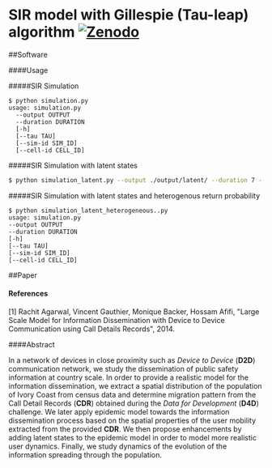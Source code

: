 SIR model with Gillespie (Tau-leap) algorithm [![Zenodo](https://zenodo.org/badge/doi/10.5281/zenodo.11759.png)](https://zenodo.org/record/11759)
===
##Software

####Usage

#####SIR Simulation
```shell
$ python simulation.py
usage: simulation.py  
  --output OUTPUT
  --duration DURATION
  [-h]
  [--tau TAU]
  [--sim-id SIM_ID]
  [--cell-id CELL_ID]
```
#####SIR Simulation with latent states

```bash
$ python simulation_latent.py --output ./output/latent/ --duration 7 --tau $TAU --cell-id 0 --sim-id 1 --mu 0.3
```

#####SIR Simulation with latent states and heterogenous return probability
```shell
$ python simulation_latent_heterogeneous..py
usage: simulation.py  
--output OUTPUT
--duration DURATION
[-h]
[--tau TAU]
[--sim-id SIM_ID]
[--cell-id CELL_ID]
```

##Paper

#### References
[1] Rachit Agarwal, Vincent Gauthier, Monique Backer, Hossam Afifi, "Large Scale Model for Information Dissemination with Device to Device Communication using Call Details Records", 2014.

####Abstract

In a network of devices in close proximity such as *Device to Device* (**D2D**) communication network, we study the dissemination of public safety information at country scale. In order to provide a realistic model for the information dissemination, we extract a spatial distribution of the population of Ivory Coast from census data and determine migration pattern from the Call Detail Records (**CDR**) obtained during the *Data for Development* (**D4D**) challenge. We later apply epidemic model towards the information dissemination process based on the spatial properties of the user mobility extracted from the provided **CDR**. We then propose enhancements by adding latent states to the epidemic model in order to model more realistic user dynamics. Finally, we study dynamics of the evolution of the information spreading through the population.
